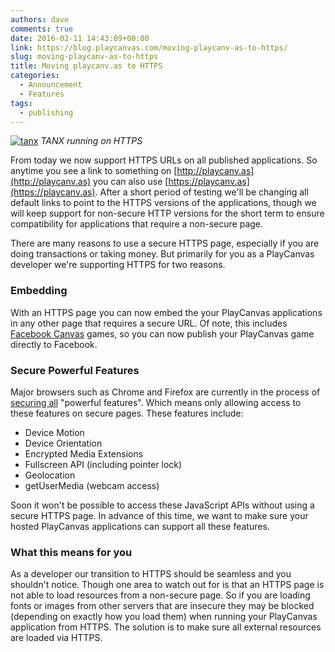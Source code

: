 ```yaml
---
authors: dave
comments: true
date: 2016-02-11 14:43:09+00:00
link: https://blog.playcanvas.com/moving-playcanv-as-to-https/
slug: moving-playcanv-as-to-https
title: Moving playcanv.as to HTTPS
categories:
  - Announcement
  - Features
tags:
  - publishing
---
```


[![tanx](/img/tanx.jpg)](https://playcanv.as/p/aP0oxhUr)
_TANX running on HTTPS_

From today we now support HTTPS URLs on all published applications. So anytime you see a link to something on [http://playcanv.as](http://playcanv.as) you can also use [https://playcanv.as](https://playcanv.as). After a short period of testing we'll be changing all default links to point to the HTTPS versions of the applications, though we will keep support for non-secure HTTP versions for the short term to ensure compatibility for applications that require a non-secure page.

There are many reasons to use a secure HTTPS page, especially if you are doing transactions or taking money. But primarily for you as a PlayCanvas developer we're supporting HTTPS for two reasons.

### Embedding

With an HTTPS page you can now embed the your PlayCanvas applications in any other page that requires a secure URL. Of note, this includes [Facebook Canvas](https://developers.facebook.com/docs/games/gamesonfacebook) games, so you can now publish your PlayCanvas game directly to Facebook.

### Secure Powerful Features

Major browsers such as Chrome and Firefox are currently in the process of [securing all](https://bugs.chromium.org/p/chromium/issues/detail?id=481604) "powerful features". Which means only allowing access to these features on secure pages. These features include:

- Device Motion
- Device Orientation
- Encrypted Media Extensions
- Fullscreen API (including pointer lock)
- Geolocation
- getUserMedia (webcam access)

Soon it won't be possible to access these JavaScript APIs without using a secure HTTPS page. In advance of this time, we want to make sure your hosted PlayCanvas applications can support all these features.

### What this means for you

As a developer our transition to HTTPS should be seamless and you shouldn't notice. Though one area to watch out for is that an HTTPS page is not able to load resources from a non-secure page. So if you are loading fonts or images from other servers that are insecure they may be blocked (depending on exactly how you load them) when running your PlayCanvas application from HTTPS. The solution is to make sure all external resources are loaded via HTTPS.
